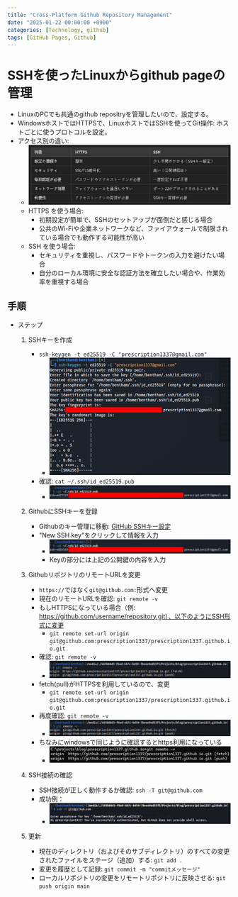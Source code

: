 ```yaml
---
title: "Cross-Platform Github Repository Management"
date: "2025-01-22 00:00:00 +0900"
categories: [Technology, github]
tags: [GitHub Pages, Github]
---
```


# SSHを使ったLinuxからgithub pageの管理
- LinuxのPCでも共通のgithub repositryを管理したいので、設定する。
- WindowsホストではHTTPSで、LinuxホストではSSHを使ってGit操作: ホストごとに使うプロトコルを設定。
- アクセス別の違い:
  - ![alt text](../assets/images/2025-01-23_09-20.png)
  - HTTPS を使う場合:
    - 初期設定が簡単で、SSHのセットアップが面倒だと感じる場合
    - 公共のWi-Fiや企業ネットワークなど、ファイアウォールで制限されている場合でも動作する可能性が高い
  - SSH を使う場合:
    - セキュリティを重視し、パスワードやトークンの入力を避けたい場合
    - 自分のローカル環境に安全な認証方法を確立したい場合や、作業効率を重視する場合
## 手順

- ステップ
  1. SSHキーを作成
      - `ssh-keygen -t ed25519 -C "prescription1337@gmail.com"`
          - ![alt text](../assets/images/2025-01-22_14-16.png)
      - 確認: `cat ~/.ssh/id_ed25519.pub`
          - ![alt text](../assets/images/2025-01-22_14-17.png)
  
  2. GithubにSSHキーを登録
      - Githubのキー管理に移動: [GitHub SSHキー設定](https://github.com/settings/keys)
      - "New SSH key"をクリックして情報を入力
          - ![alt text](../assets/images/2025-01-22_14-17.png)
          - Keyの部分には上記の公開鍵の内容を入力
  
  3. GithubリポジトリのリモートURLを変更
      - `https://`ではなく`git@github.com:`形式へ変更
      - 現在のリモートURLを確認: `git remote -v`
      - もしHTTPSになっている場合（例: https://github.com/username/repository.git）、以下のようにSSH形式に変更
          - `git remote set-url origin git@github.com:prescription1337/prescription1337.github.io.git`
      - 確認: `git remote -v`
          - ![alt text](../assets/images/2025-01-23_09-08.png)
      - fetch(pull)がHTTPSを利用しているので、変更
          - `git remote set-url origin git@github.com:prescription1337/prescription1337.github.io.git`
      - 再度確認: `git remote -v`
          - ![alt text](../assets/images/2025-01-23_09-42.png)
      - ちなみにwindowsで同じように確認するとhttps利用になっている
          - ![alt text](../assets/images/Screenshot_2025-01-23_095534.png)
  
  4. SSH接続の確認
      - SSH接続が正しく動作するか確認: `ssh -T git@github.com`
      - 成功例：
          - ![alt text](../assets/images/2025-01-23_09-10.png)
  
  5. 更新
      - 現在のディレクトリ（およびそのサブディレクトリ）のすべての変更されたファイルをステージ（追加）する: `git add .`
      - 変更を履歴として記録: `git commit -m "commitメッセージ"`
      - ローカルリポジトリの変更をリモートリポジトリに反映させる: `git push origin main`

